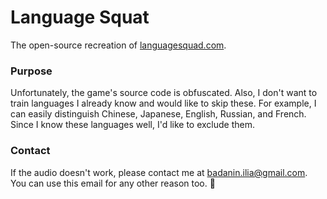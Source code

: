 # Language Squat

The open-source recreation of [languagesquad.com](https://www.languagesquad.com/).

### Purpose

Unfortunately, the game's source code is obfuscated. Also, I don't want to train languages I already know and would like to skip these. For example, I can easily distinguish Chinese, Japanese, English, Russian, and French. Since I know these languages well, I'd like to exclude them.

### Contact

If the audio doesn't work, please contact me at [badanin.ilia\@gmail.com](mailto:badanin.ilia@gmail.com?subject=LanguageSquat). You can use this email for any other reason too. 🙂
